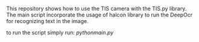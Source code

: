 This repository shows how to use the TIS camera with the TIS.py library.
The main script incorporate the usage of halcon library to run the DeepOcr for recognizing text in the image.

to run the script simply run:
$python main.py$
